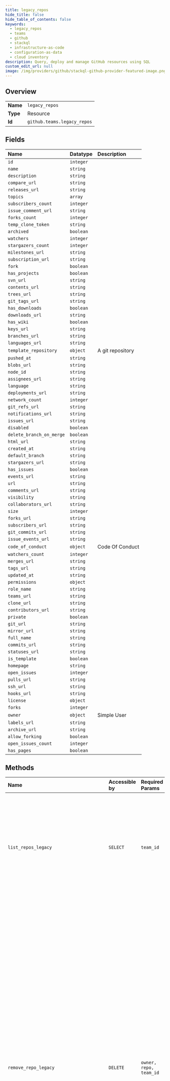 ```yaml
---
title: legacy_repos
hide_title: false
hide_table_of_contents: false
keywords:
  - legacy_repos
  - teams
  - github    
  - stackql
  - infrastructure-as-code
  - configuration-as-data
  - cloud inventory
description: Query, deploy and manage GitHub resources using SQL
custom_edit_url: null
image: /img/providers/github/stackql-github-provider-featured-image.png
---
```

  
    

## Overview
<table><tbody>
<tr><td><b>Name</b></td><td><code>legacy_repos</code></td></tr>
<tr><td><b>Type</b></td><td>Resource</td></tr>
<tr><td><b>Id</b></td><td><code>github.teams.legacy_repos</code></td></tr>
</tbody></table>

## Fields
| Name | Datatype | Description |
|:-----|:---------|:------------|
| `id` | `integer` |  |
| `name` | `string` |  |
| `description` | `string` |  |
| `compare_url` | `string` |  |
| `releases_url` | `string` |  |
| `topics` | `array` |  |
| `subscribers_count` | `integer` |  |
| `issue_comment_url` | `string` |  |
| `forks_count` | `integer` |  |
| `temp_clone_token` | `string` |  |
| `archived` | `boolean` |  |
| `watchers` | `integer` |  |
| `stargazers_count` | `integer` |  |
| `milestones_url` | `string` |  |
| `subscription_url` | `string` |  |
| `fork` | `boolean` |  |
| `has_projects` | `boolean` |  |
| `svn_url` | `string` |  |
| `contents_url` | `string` |  |
| `trees_url` | `string` |  |
| `git_tags_url` | `string` |  |
| `has_downloads` | `boolean` |  |
| `downloads_url` | `string` |  |
| `has_wiki` | `boolean` |  |
| `keys_url` | `string` |  |
| `branches_url` | `string` |  |
| `languages_url` | `string` |  |
| `template_repository` | `object` | A git repository |
| `pushed_at` | `string` |  |
| `blobs_url` | `string` |  |
| `node_id` | `string` |  |
| `assignees_url` | `string` |  |
| `language` | `string` |  |
| `deployments_url` | `string` |  |
| `network_count` | `integer` |  |
| `git_refs_url` | `string` |  |
| `notifications_url` | `string` |  |
| `issues_url` | `string` |  |
| `disabled` | `boolean` |  |
| `delete_branch_on_merge` | `boolean` |  |
| `html_url` | `string` |  |
| `created_at` | `string` |  |
| `default_branch` | `string` |  |
| `stargazers_url` | `string` |  |
| `has_issues` | `boolean` |  |
| `events_url` | `string` |  |
| `url` | `string` |  |
| `comments_url` | `string` |  |
| `visibility` | `string` |  |
| `collaborators_url` | `string` |  |
| `size` | `integer` |  |
| `forks_url` | `string` |  |
| `subscribers_url` | `string` |  |
| `git_commits_url` | `string` |  |
| `issue_events_url` | `string` |  |
| `code_of_conduct` | `object` | Code Of Conduct |
| `watchers_count` | `integer` |  |
| `merges_url` | `string` |  |
| `tags_url` | `string` |  |
| `updated_at` | `string` |  |
| `permissions` | `object` |  |
| `role_name` | `string` |  |
| `teams_url` | `string` |  |
| `clone_url` | `string` |  |
| `contributors_url` | `string` |  |
| `private` | `boolean` |  |
| `git_url` | `string` |  |
| `mirror_url` | `string` |  |
| `full_name` | `string` |  |
| `commits_url` | `string` |  |
| `statuses_url` | `string` |  |
| `is_template` | `boolean` |  |
| `homepage` | `string` |  |
| `open_issues` | `integer` |  |
| `pulls_url` | `string` |  |
| `ssh_url` | `string` |  |
| `hooks_url` | `string` |  |
| `license` | `object` |  |
| `forks` | `integer` |  |
| `owner` | `object` | Simple User |
| `labels_url` | `string` |  |
| `archive_url` | `string` |  |
| `allow_forking` | `boolean` |  |
| `open_issues_count` | `integer` |  |
| `has_pages` | `boolean` |  |
## Methods
| Name | Accessible by | Required Params | Description |
|:-----|:--------------|:----------------|:------------|
| `list_repos_legacy` | `SELECT` | `team_id` | **Deprecation Notice:** This endpoint route is deprecated and will be removed from the Teams API. We recommend migrating your existing code to use the new [List team repositories](https://docs.github.com/rest/reference/teams#list-team-repositories) endpoint. |
| `remove_repo_legacy` | `DELETE` | `owner, repo, team_id` | **Deprecation Notice:** This endpoint route is deprecated and will be removed from the Teams API. We recommend migrating your existing code to use the new [Remove a repository from a team](https://docs.github.com/rest/reference/teams#remove-a-repository-from-a-team) endpoint.<br /><br />If the authenticated user is an organization owner or a team maintainer, they can remove any repositories from the team. To remove a repository from a team as an organization member, the authenticated user must have admin access to the repository and must be able to see the team. NOTE: This does not delete the repository, it just removes it from the team. |
| `add_or_update_repo_permissions_legacy` | `EXEC` | `owner, repo, team_id` | **Deprecation Notice:** This endpoint route is deprecated and will be removed from the Teams API. We recommend migrating your existing code to use the new "[Add or update team repository permissions](https://docs.github.com/rest/reference/teams#add-or-update-team-repository-permissions)" endpoint.<br /><br />To add a repository to a team or update the team's permission on a repository, the authenticated user must have admin access to the repository, and must be able to see the team. The repository must be owned by the organization, or a direct fork of a repository owned by the organization. You will get a `422 Unprocessable Entity` status if you attempt to add a repository to a team that is not owned by the organization.<br /><br />Note that, if you choose not to pass any parameters, you'll need to set `Content-Length` to zero when calling out to this endpoint. For more information, see "[HTTP verbs](https://docs.github.com/rest/overview/resources-in-the-rest-api#http-verbs)." |
| `check_permissions_for_repo_legacy` | `EXEC` | `owner, repo, team_id` | **Note**: Repositories inherited through a parent team will also be checked.<br /><br />**Deprecation Notice:** This endpoint route is deprecated and will be removed from the Teams API. We recommend migrating your existing code to use the new [Check team permissions for a repository](https://docs.github.com/rest/reference/teams#check-team-permissions-for-a-repository) endpoint.<br /><br />You can also get information about the specified repository, including what permissions the team grants on it, by passing the following custom [media type](https://docs.github.com/rest/overview/media-types/) via the `Accept` header: |
